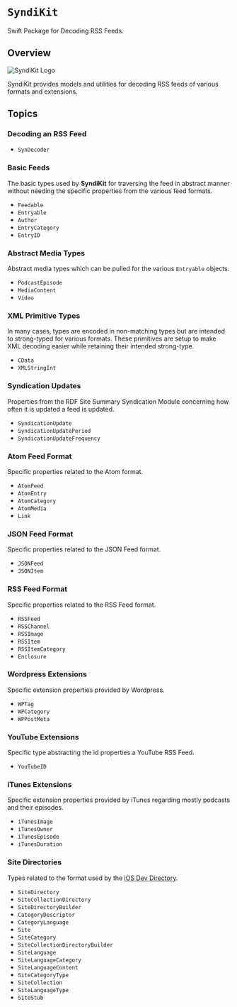 # ``SyndiKit``

Swift Package for Decoding RSS Feeds.

## Overview

![SyndiKit Logo](logo.png)

SyndiKit provides models and utilities for decoding RSS feeds of various formats and extensions.

## Topics

### Decoding an RSS Feed

- ``SynDecoder``

### Basic Feeds

The basic types used by **SyndiKit** for traversing the feed in abstract manner without needing the specific properties from the various feed formats. 

- ``Feedable``
- ``Entryable``
- ``Author``
- ``EntryCategory``
- ``EntryID``

### Abstract Media Types

Abstract media types which can be pulled for the various ``Entryable`` objects.

- ``PodcastEpisode``
- ``MediaContent``
- ``Video``


### XML Primitive Types

In many cases, types are encoded in non-matching types but are intended to strong-typed for various formats. These primitives are setup to make XML decoding easier while retaining their intended strong-type.

- ``CData``
- ``XMLStringInt``

### Syndication Updates

Properties from the RDF Site Summary Syndication Module concerning how often it is updated a feed is updated. 

- ``SyndicationUpdate``
- ``SyndicationUpdatePeriod``
- ``SyndicationUpdateFrequency``

### Atom Feed Format

Specific properties related to the Atom format.

- ``AtomFeed``
- ``AtomEntry``
- ``AtomCategory``
- ``AtomMedia``
- ``Link``

### JSON Feed Format

Specific properties related to the JSON Feed format.

- ``JSONFeed``
- ``JSONItem``

### RSS Feed Format

Specific properties related to the RSS Feed format.

- ``RSSFeed``
- ``RSSChannel``
- ``RSSImage``
- ``RSSItem``
- ``RSSItemCategory``
- ``Enclosure``

### Wordpress Extensions

Specific extension properties provided by Wordpress.

- ``WPTag``
- ``WPCategory``
- ``WPPostMeta``

### YouTube Extensions

Specific type abstracting the id properties a YouTube RSS Feed.

- ``YouTubeID``

### iTunes Extensions 

Specific extension properties provided by iTunes regarding mostly podcasts and their episodes.

- ``iTunesImage``
- ``iTunesOwner``
- ``iTunesEpisode``
- ``iTunesDuration``

### Site Directories

Types related to the format used by the [iOS Dev Directory](https://iosdevdirectory.com). 

- ``SiteDirectory``
- ``SiteCollectionDirectory``
- ``SiteDirectoryBuilder``
- ``CategoryDescriptor``
- ``CategoryLanguage``
- ``Site``
- ``SiteCategory``
- ``SiteCollectionDirectoryBuilder``
- ``SiteLanguage``
- ``SiteLanguageCategory``
- ``SiteLanguageContent``
- ``SiteCategoryType``
- ``SiteCollection``
- ``SiteLanguageType``
- ``SiteStub``

